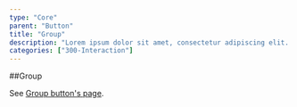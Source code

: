 ```yaml
---
type: "Core"
parent: "Button"
title: "Group"
description: "Lorem ipsum dolor sit amet, consectetur adipiscing elit. Nunc tempus laoreet leo sit amet iaculis."
categories: ["300-Interaction"]
---
```


##Group

See [Group button's page](/core/group/button).

